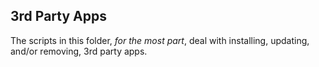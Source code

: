 ## 3rd Party Apps

The scripts in this folder, *for the most part*, deal with installing, updating, and/or removing, 3rd party apps.
